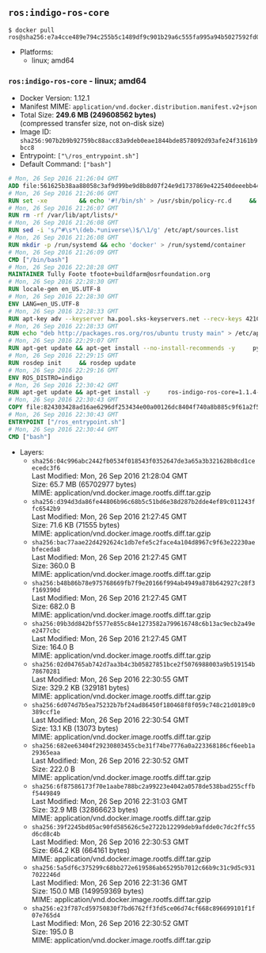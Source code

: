 ## `ros:indigo-ros-core`

```console
$ docker pull ros@sha256:e7a4cce489e794c255b5c1489df9c901b29a6c555fa995a94b5027592fd0b794
```

-	Platforms:
	-	linux; amd64

### `ros:indigo-ros-core` - linux; amd64

-	Docker Version: 1.12.1
-	Manifest MIME: `application/vnd.docker.distribution.manifest.v2+json`
-	Total Size: **249.6 MB (249608562 bytes)**  
	(compressed transfer size, not on-disk size)
-	Image ID: `sha256:907b2b9b92759bc88acc83a9deb0eae1844bde8578092d93afe24f3161b9bcc8`
-	Entrypoint: `["\/ros_entrypoint.sh"]`
-	Default Command: `["bash"]`

```dockerfile
# Mon, 26 Sep 2016 21:26:04 GMT
ADD file:561625b38aa88058c3af9d99be9d8b8d07f24e9d1737869e422540deeebb4443 in / 
# Mon, 26 Sep 2016 21:26:06 GMT
RUN set -xe 		&& echo '#!/bin/sh' > /usr/sbin/policy-rc.d 	&& echo 'exit 101' >> /usr/sbin/policy-rc.d 	&& chmod +x /usr/sbin/policy-rc.d 		&& dpkg-divert --local --rename --add /sbin/initctl 	&& cp -a /usr/sbin/policy-rc.d /sbin/initctl 	&& sed -i 's/^exit.*/exit 0/' /sbin/initctl 		&& echo 'force-unsafe-io' > /etc/dpkg/dpkg.cfg.d/docker-apt-speedup 		&& echo 'DPkg::Post-Invoke { "rm -f /var/cache/apt/archives/*.deb /var/cache/apt/archives/partial/*.deb /var/cache/apt/*.bin || true"; };' > /etc/apt/apt.conf.d/docker-clean 	&& echo 'APT::Update::Post-Invoke { "rm -f /var/cache/apt/archives/*.deb /var/cache/apt/archives/partial/*.deb /var/cache/apt/*.bin || true"; };' >> /etc/apt/apt.conf.d/docker-clean 	&& echo 'Dir::Cache::pkgcache ""; Dir::Cache::srcpkgcache "";' >> /etc/apt/apt.conf.d/docker-clean 		&& echo 'Acquire::Languages "none";' > /etc/apt/apt.conf.d/docker-no-languages 		&& echo 'Acquire::GzipIndexes "true"; Acquire::CompressionTypes::Order:: "gz";' > /etc/apt/apt.conf.d/docker-gzip-indexes 		&& echo 'Apt::AutoRemove::SuggestsImportant "false";' > /etc/apt/apt.conf.d/docker-autoremove-suggests
# Mon, 26 Sep 2016 21:26:07 GMT
RUN rm -rf /var/lib/apt/lists/*
# Mon, 26 Sep 2016 21:26:08 GMT
RUN sed -i 's/^#\s*\(deb.*universe\)$/\1/g' /etc/apt/sources.list
# Mon, 26 Sep 2016 21:26:08 GMT
RUN mkdir -p /run/systemd && echo 'docker' > /run/systemd/container
# Mon, 26 Sep 2016 21:26:09 GMT
CMD ["/bin/bash"]
# Mon, 26 Sep 2016 22:28:28 GMT
MAINTAINER Tully Foote tfoote+buildfarm@osrfoundation.org
# Mon, 26 Sep 2016 22:28:30 GMT
RUN locale-gen en_US.UTF-8
# Mon, 26 Sep 2016 22:28:30 GMT
ENV LANG=en_US.UTF-8
# Mon, 26 Sep 2016 22:28:33 GMT
RUN apt-key adv --keyserver ha.pool.sks-keyservers.net --recv-keys 421C365BD9FF1F717815A3895523BAEEB01FA116
# Mon, 26 Sep 2016 22:28:33 GMT
RUN echo "deb http://packages.ros.org/ros/ubuntu trusty main" > /etc/apt/sources.list.d/ros-latest.list
# Mon, 26 Sep 2016 22:29:07 GMT
RUN apt-get update && apt-get install --no-install-recommends -y     python-rosdep     python-rosinstall     python-vcstools     && rm -rf /var/lib/apt/lists/*
# Mon, 26 Sep 2016 22:29:15 GMT
RUN rosdep init     && rosdep update
# Mon, 26 Sep 2016 22:29:16 GMT
ENV ROS_DISTRO=indigo
# Mon, 26 Sep 2016 22:30:42 GMT
RUN apt-get update && apt-get install -y     ros-indigo-ros-core=1.1.4-0*     && rm -rf /var/lib/apt/lists/*
# Mon, 26 Sep 2016 22:30:43 GMT
COPY file:824303428ad16ae6296df253434e00a00126dc8404f740a8b885c9f61a2f5fcb in / 
# Mon, 26 Sep 2016 22:30:43 GMT
ENTRYPOINT ["/ros_entrypoint.sh"]
# Mon, 26 Sep 2016 22:30:44 GMT
CMD ["bash"]
```

-	Layers:
	-	`sha256:04c996abc2442fb0534f018543f0352647de3a65a3b321628b8cd1ceecedc3f6`  
		Last Modified: Mon, 26 Sep 2016 21:28:04 GMT  
		Size: 65.7 MB (65702977 bytes)  
		MIME: application/vnd.docker.image.rootfs.diff.tar.gzip
	-	`sha256:d394d3da86fe44806b96c68b5c51bd6e38d287b2dde4ef89c011243ffc6542b9`  
		Last Modified: Mon, 26 Sep 2016 21:27:45 GMT  
		Size: 71.6 KB (71555 bytes)  
		MIME: application/vnd.docker.image.rootfs.diff.tar.gzip
	-	`sha256:bac77aae22d4292624c1db7efe5c2face4a104d8967c9f63e22230aebfeceda8`  
		Last Modified: Mon, 26 Sep 2016 21:27:45 GMT  
		Size: 360.0 B  
		MIME: application/vnd.docker.image.rootfs.diff.tar.gzip
	-	`sha256:b48b86b78e975768669fb7f9e20166f994ab4949a878b642927c28f3f169390d`  
		Last Modified: Mon, 26 Sep 2016 21:27:45 GMT  
		Size: 682.0 B  
		MIME: application/vnd.docker.image.rootfs.diff.tar.gzip
	-	`sha256:09b3dd842bf5577e855c84e1273582a799616748c6b13ac9ecb2a49ee2477cbc`  
		Last Modified: Mon, 26 Sep 2016 21:27:45 GMT  
		Size: 164.0 B  
		MIME: application/vnd.docker.image.rootfs.diff.tar.gzip
	-	`sha256:02d04765ab742d7aa3b4c3b05827851bce2f5076988003a9b519154b78670281`  
		Last Modified: Mon, 26 Sep 2016 22:30:55 GMT  
		Size: 329.2 KB (329181 bytes)  
		MIME: application/vnd.docker.image.rootfs.diff.tar.gzip
	-	`sha256:6d074d7b5ea75232b7bf24ad86450f180468f8f059c748c21d0189c0389ccf1e`  
		Last Modified: Mon, 26 Sep 2016 22:30:54 GMT  
		Size: 13.1 KB (13073 bytes)  
		MIME: application/vnd.docker.image.rootfs.diff.tar.gzip
	-	`sha256:682ee63404f29230803455cbe31f74be7776a0a223368186cf6eeb1a29365eaa`  
		Last Modified: Mon, 26 Sep 2016 22:30:52 GMT  
		Size: 222.0 B  
		MIME: application/vnd.docker.image.rootfs.diff.tar.gzip
	-	`sha256:6f87586173f70e1aabe788bc2a99223e4042a0578de538bad255cffbf5449849`  
		Last Modified: Mon, 26 Sep 2016 22:31:03 GMT  
		Size: 32.9 MB (32866623 bytes)  
		MIME: application/vnd.docker.image.rootfs.diff.tar.gzip
	-	`sha256:39f2245bd05ac90fd585626c5e2722b12299deb9afdde0c7dc2ffc55d6cd8c4b`  
		Last Modified: Mon, 26 Sep 2016 22:30:53 GMT  
		Size: 664.2 KB (664161 bytes)  
		MIME: application/vnd.docker.image.rootfs.diff.tar.gzip
	-	`sha256:5a5df6c375299c68bb272e619586ab65295b7012c66b9c31c9d5c9317022246d`  
		Last Modified: Mon, 26 Sep 2016 22:31:36 GMT  
		Size: 150.0 MB (149959369 bytes)  
		MIME: application/vnd.docker.image.rootfs.diff.tar.gzip
	-	`sha256:e23f787cd59750830f7bd6762ff3fd5ce06d74cf668c896699101f1f07e765d4`  
		Last Modified: Mon, 26 Sep 2016 22:30:52 GMT  
		Size: 195.0 B  
		MIME: application/vnd.docker.image.rootfs.diff.tar.gzip

